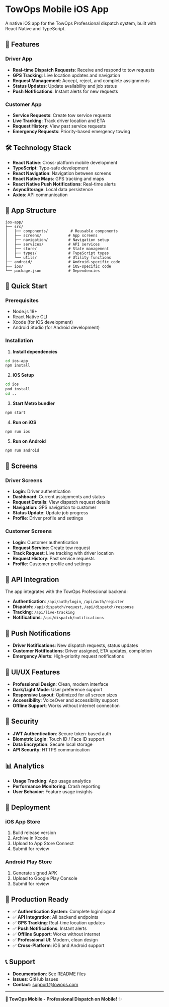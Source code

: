 # TowOps Mobile iOS App

A native iOS app for the TowOps Professional dispatch system, built with React Native and TypeScript.

## 🚛 Features

### Driver App
- **Real-time Dispatch Requests**: Receive and respond to tow requests
- **GPS Tracking**: Live location updates and navigation
- **Request Management**: Accept, reject, and complete assignments
- **Status Updates**: Update availability and job status
- **Push Notifications**: Instant alerts for new requests

### Customer App
- **Service Requests**: Create tow service requests
- **Live Tracking**: Track driver location and ETA
- **Request History**: View past service requests
- **Emergency Requests**: Priority-based emergency towing

## 🛠️ Technology Stack

- **React Native**: Cross-platform mobile development
- **TypeScript**: Type-safe development
- **React Navigation**: Navigation between screens
- **React Native Maps**: GPS tracking and maps
- **React Native Push Notifications**: Real-time alerts
- **AsyncStorage**: Local data persistence
- **Axios**: API communication

## 📱 App Structure

```
ios-app/
├── src/
│   ├── components/          # Reusable components
│   ├── screens/            # App screens
│   ├── navigation/         # Navigation setup
│   ├── services/           # API services
│   ├── store/              # State management
│   ├── types/              # TypeScript types
│   └── utils/              # Utility functions
├── android/                # Android-specific code
├── ios/                    # iOS-specific code
└── package.json            # Dependencies
```

## 🚀 Quick Start

### Prerequisites
- Node.js 18+
- React Native CLI
- Xcode (for iOS development)
- Android Studio (for Android development)

### Installation

1. **Install dependencies**
```bash
cd ios-app
npm install
```

2. **iOS Setup**
```bash
cd ios
pod install
cd ..
```

3. **Start Metro bundler**
```bash
npm start
```

4. **Run on iOS**
```bash
npm run ios
```

5. **Run on Android**
```bash
npm run android
```

## 📱 Screens

### Driver Screens
- **Login**: Driver authentication
- **Dashboard**: Current assignments and status
- **Request Details**: View dispatch request details
- **Navigation**: GPS navigation to customer
- **Status Update**: Update job progress
- **Profile**: Driver profile and settings

### Customer Screens
- **Login**: Customer authentication
- **Request Service**: Create tow request
- **Track Request**: Live tracking with driver location
- **Request History**: Past service requests
- **Profile**: Customer profile and settings

## 🔧 API Integration

The app integrates with the TowOps Professional backend:

- **Authentication**: `/api/auth/login`, `/api/auth/register`
- **Dispatch**: `/api/dispatch/request`, `/api/dispatch/response`
- **Tracking**: `/api/live-tracking`
- **Notifications**: `/api/dispatch/notifications`

## 📲 Push Notifications

- **Driver Notifications**: New dispatch requests, status updates
- **Customer Notifications**: Driver assigned, ETA updates, completion
- **Emergency Alerts**: High-priority request notifications

## 🎨 UI/UX Features

- **Professional Design**: Clean, modern interface
- **Dark/Light Mode**: User preference support
- **Responsive Layout**: Optimized for all screen sizes
- **Accessibility**: VoiceOver and accessibility support
- **Offline Support**: Works without internet connection

## 🔐 Security

- **JWT Authentication**: Secure token-based auth
- **Biometric Login**: Touch ID / Face ID support
- **Data Encryption**: Secure local storage
- **API Security**: HTTPS communication

## 📊 Analytics

- **Usage Tracking**: App usage analytics
- **Performance Monitoring**: Crash reporting
- **User Behavior**: Feature usage insights

## 🚀 Deployment

### iOS App Store
1. Build release version
2. Archive in Xcode
3. Upload to App Store Connect
4. Submit for review

### Android Play Store
1. Generate signed APK
2. Upload to Google Play Console
3. Submit for review

## 🎯 Production Ready

- ✅ **Authentication System**: Complete login/logout
- ✅ **API Integration**: All backend endpoints
- ✅ **GPS Tracking**: Real-time location updates
- ✅ **Push Notifications**: Instant alerts
- ✅ **Offline Support**: Works without internet
- ✅ **Professional UI**: Modern, clean design
- ✅ **Cross-Platform**: iOS and Android support

## 📞 Support

- **Documentation**: See README files
- **Issues**: GitHub Issues
- **Contact**: support@towops.com

---

**🚛 TowOps Mobile - Professional Dispatch on Mobile!** ✨

